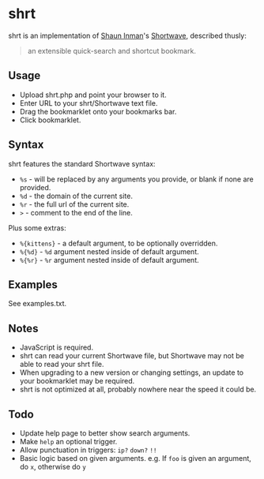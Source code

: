 # shrt
shrt is an implementation of [Shaun Inman](http://shauninman.com/)'s [Shortwave](http://shortwaveapp.com/), described thusly:

> an extensible quick-search and shortcut bookmark.


## Usage
* Upload shrt.php and point your browser to it.  
* Enter URL to your shrt/Shortwave text file.
* Drag the bookmarklet onto your bookmarks bar.
* Click bookmarklet.


## Syntax
shrt features the standard Shortwave syntax:

* `%s` - will be replaced by any arguments you provide, or blank if none are provided.
* `%d` - the domain of the current site.
* `%r` - the full url of the current site.
* `>` - comment to the end of the line.

Plus some extras:

* `%{kittens}` - a default argument, to be optionally overridden.
* `%{%d}` - `%d` argument nested inside of default argument.
* `%{%r}` - `%r` argument nested inside of default argument.


## Examples
See examples.txt.


## Notes
* JavaScript is required.
* shrt can read your current Shortwave file, but Shortwave may not be able to read your shrt file.
* When upgrading to a new version or changing settings, an update to your bookmarklet may be required.
* shrt is not optimized at all, probably nowhere near the speed it could be.


## Todo
* Update help page to better show search arguments.
* Make `help` an optional trigger.
* Allow punctuation in triggers: `ip?` `down?` `!!`
* Basic logic based on given arguments. e.g. If  `foo` is given an argument, do `x`, otherwise do `y`
